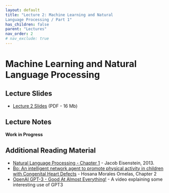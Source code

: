 ```yaml
---
layout: default
title: "Lecture 2: Machine Learning and Natural
Language Processing / Part 1"
has_children: false
parent: "Lectures"
nav_order: 2
# nav_exclude: true
---
```


#  Machine Learning and Natural Language Processing

<!-- ## Preparatory Reading Material -->

<!-- - [I, Pencil](https://en.wikisource.org/wiki/I,_Pencil) -->


<!-- ## Experience -->

<!-- - [Ask Delphi](https://delphi.allenai.org)
   - Delphi is a research prototype designed to model people’s moral judgments on a variety of everyday situations. This demo shows the abilities and limitations of state-of-the-art models today.
- [NVIDIA AI Demos](https://www.nvidia.com/en-us/research/ai-demos/)
   - Several cool demos from the NVIDIA research team -->

## Lecture Slides

- [Lecture 2 Slides]({{site.baseurl}}/assets/slides/AML4D-L2.pdf) (PDF - 16 Mb)

## Lecture Notes

__Work in Progress__

## Additional Reading Material

<!-- - [Trustworthy Machine Learning: Machine Learning Lifecycle](http://www.trustworthymachinelearning.com/trustworthymachinelearning-02.htm)
 - [Machine Learning + Design](https://machinelearning.design/)
   - Pointers to several interesting resource, developed by designers for designers  -->
- [Natural Language Processing - Chapter 1](https://github.com/jacobeisenstein/gt-nlp-class/tree/master/notes) - Jacob Eisenstein, 2013.
- [Bo: An intelligent network agent to promote physical activity in children with Congenital Heart Defects](http://resolver.tudelft.nl/uuid:fd895415-c353-41d5-8430-f0a67fd40ad4) - Hosana Morales Ornelas, Chapter 2
- [OpenAI GPT-3 - Good At Almost Everything!](https://www.youtube.com/watch?v=_x9AwxfjxvE) - A video explaining some interesting use of GPT3
